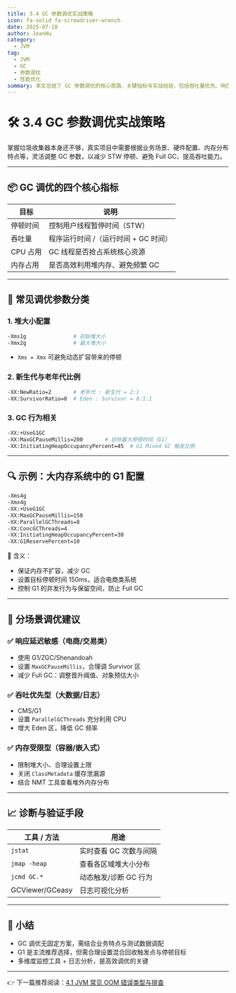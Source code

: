 ```yaml
---
title: 3.4 GC 参数调优实战策略
icon: fa-solid fa-screwdriver-wrench
date: 2025-07-10
author: JeanHu
category:
  - JVM
tag:
  - JVM
  - GC
  - 参数调优
  - 性能优化
summary: 本文总结了 GC 参数调优的核心思路、关键指标与实战经验，包括吞吐量优先、响应时间优先、内存限制型等典型场景下的调优策略，帮助开发者精准掌握 GC 调优实战技能。
---
```


# 🛠️ 3.4 GC 参数调优实战策略

掌握垃圾收集器本身还不够，真实项目中需要根据业务场景、硬件配置、内存分布特点等，灵活调整 GC 参数，以减少 STW 停顿、避免 Full GC、提高吞吐能力。

------

## 📦 GC 调优的四个核心指标

| 目标     | 说明                                 |
| -------- | ------------------------------------ |
| 停顿时间 | 控制用户线程暂停时间（STW）          |
| 吞吐量   | 程序运行时间 /（运行时间 + GC 时间） |
| CPU 占用 | GC 线程是否抢占系统核心资源          |
| 内存占用 | 是否高效利用堆内存、避免频繁 GC      |

------

## 📌 常见调优参数分类

### 1. 堆大小配置

```bash
-Xms1g               # 初始堆大小
-Xmx2g               # 最大堆大小
```

- `Xms = Xmx` 可避免动态扩容带来的停顿

### 2. 新生代与老年代比例

```bash
-XX:NewRatio=2       # 老年代 : 新生代 = 2:1
-XX:SurvivorRatio=8  # Eden : Survivor = 8:1:1
```

### 3. GC 行为相关

```bash
-XX:+UseG1GC
-XX:MaxGCPauseMillis=200       # 目标最大停顿时间（G1）
-XX:InitiatingHeapOccupancyPercent=45  # G1 Mixed GC 触发比例
```

------

## 🔍 示例：大内存系统中的 G1 配置

```bash
-Xms4g
-Xmx4g
-XX:+UseG1GC
-XX:MaxGCPauseMillis=150
-XX:ParallelGCThreads=8
-XX:ConcGCThreads=4
-XX:InitiatingHeapOccupancyPercent=30
-XX:G1ReservePercent=10
```

📌 含义：

- 保证内存不扩容，减少 GC
- 设置目标停顿时间 150ms，适合电商类系统
- 控制 G1 的并发行为与保留空间，防止 Full GC

------

## 🎯 分场景调优建议

### ✅ 响应延迟敏感（电商/交易类）

- 使用 G1/ZGC/Shenandoah
- 设置 `MaxGCPauseMillis`，合理调 Survivor 区
- 减少 Full GC：调整晋升阈值、对象预估大小

### ✅ 吞吐优先型（大数据/日志）

- CMS/G1
- 设置 `ParallelGCThreads` 充分利用 CPU
- 增大 Eden 区，降低 GC 频率

### ✅ 内存受限型（容器/嵌入式）

- 限制堆大小、合理设置上限
- 关闭 `ClassMetadata` 缓存泄漏源
- 结合 NMT 工具查看堆外内存分布

------

## 📈 诊断与验证手段

| 工具 / 方法     | 用途                   |
| --------------- | ---------------------- |
| `jstat`         | 实时查看 GC 次数与间隔 |
| `jmap -heap`    | 查看各区域堆大小分布   |
| `jcmd GC.*`     | 动态触发/诊断 GC 行为  |
| GCViewer/GCeasy | 日志可视化分析         |

------

## 📝 小结

- GC 调优无固定方案，需结合业务特点与测试数据调配
- G1 是主流推荐选择，但需合理设置混合回收触发点与停顿目标
- 多维度监控工具 + 日志分析，是高效调优的关键

------

👉 下一篇推荐阅读：[4.1 JVM 常见 OOM 错误类型与排查](https://chatgpt.com/c/6865ecec-fbc4-800b-952b-a391340aecbc#)